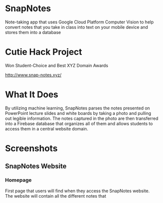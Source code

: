 # SnapNotes
Note-taking app that uses Google Cloud Platform Computer Vision to help convert notes that you take in class into text on your mobile device and stores them into a database
# Cutie Hack Project
Won Student-Choice and Best XYZ Domain Awards

http://www.snap-notes.xyz/
# What It Does
By utilizing machine learning, SnapNotes parses the notes presented on PowerPoint lecture slides and white boards by taking a photo and pulling out legible information. The notes captured in the photo are then transferred into a Firebase database that organizes all of them and allows students to access them in a central website domain.
# Screenshots
## SnapNotes Website
### Homepage

First page that users will find when they access the SnapNotes website. The website will contain all the different notes that 
